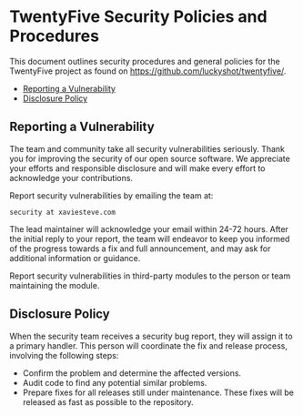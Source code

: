 # TwentyFive Security Policies and Procedures

This document outlines security procedures and general policies for the
TwentyFive project as found on https://github.com/luckyshot/twentyfive/.

  * [Reporting a Vulnerability](#reporting-a-vulnerability)
  * [Disclosure Policy](#disclosure-policy)

## Reporting a Vulnerability 

The team and community take all security vulnerabilities seriously. Thank 
you for improving the security of our open source software. We appreciate 
your efforts and responsible disclosure and will make every effort to 
acknowledge your contributions.

Report security vulnerabilities by emailing the team at:
    
    security at xaviesteve.com

The lead maintainer will acknowledge your email within 24-72 hours. 
After the initial reply to your report, the team will endeavor to keep 
you informed of the progress towards a fix and full announcement, 
and may ask for additional information or guidance.

Report security vulnerabilities in third-party modules to the person or 
team maintaining the module.

## Disclosure Policy

When the security team receives a security bug report, they will assign it
to a primary handler. This person will coordinate the fix and release
process, involving the following steps:

  * Confirm the problem and determine the affected versions.
  * Audit code to find any potential similar problems.
  * Prepare fixes for all releases still under maintenance. These fixes
    will be released as fast as possible to the repository.
